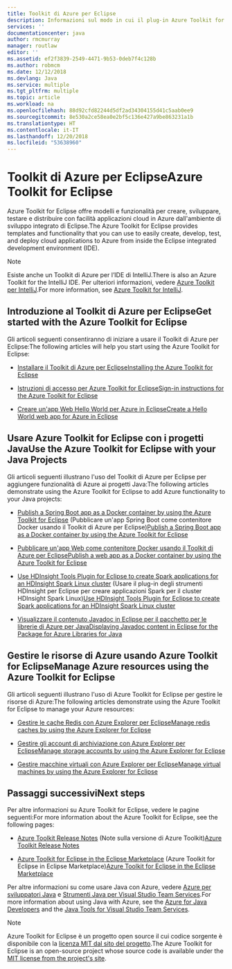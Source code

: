 ```yaml
---
title: Toolkit di Azure per Eclipse
description: Informazioni sul modo in cui il plug-in Azure Toolkit for Eclipse semplifica la creazione e la distribuzione di applicazioni cloud in Azure.
services: ''
documentationcenter: java
author: rmcmurray
manager: routlaw
editor: ''
ms.assetid: ef2f3839-2549-4471-9b53-0deb7f4c128b
ms.author: robmcm
ms.date: 12/12/2018
ms.devlang: Java
ms.service: multiple
ms.tgt_pltfrm: multiple
ms.topic: article
ms.workload: na
ms.openlocfilehash: 88d92cfd82244d5df2ad34304155d41c5aab0ee9
ms.sourcegitcommit: 8e530a2ce58ea0e2bf5c136e427a9be863231a1b
ms.translationtype: HT
ms.contentlocale: it-IT
ms.lasthandoff: 12/20/2018
ms.locfileid: "53638960"
---
```

# <a name="azure-toolkit-for-eclipse"></a><span data-ttu-id="53ec2-103">Toolkit di Azure per Eclipse</span><span class="sxs-lookup"><span data-stu-id="53ec2-103">Azure Toolkit for Eclipse</span></span>

<span data-ttu-id="53ec2-104">Azure Toolkit for Eclipse offre modelli e funzionalità per creare, sviluppare, testare e distribuire con facilità applicazioni cloud in Azure dall'ambiente di sviluppo integrato di Eclipse.</span><span class="sxs-lookup"><span data-stu-id="53ec2-104">The Azure Toolkit for Eclipse provides templates and functionality that you can use to easily create, develop, test, and deploy cloud applications to Azure from inside the Eclipse integrated development environment (IDE).</span></span>

> [!NOTE]
> 
> <span data-ttu-id="53ec2-105">Esiste anche un Toolkit di Azure per l’IDE di IntelliJ.</span><span class="sxs-lookup"><span data-stu-id="53ec2-105">There is also an Azure Toolkit for the IntelliJ IDE.</span></span> <span data-ttu-id="53ec2-106">Per ulteriori informazioni, vedere [Azure Toolkit per IntelliJ](../intellij/azure-toolkit-for-intellij.md).</span><span class="sxs-lookup"><span data-stu-id="53ec2-106">For more information, see [Azure Toolkit for IntelliJ](../intellij/azure-toolkit-for-intellij.md).</span></span>
> 

## <a name="get-started-with-the-azure-toolkit-for-eclipse"></a><span data-ttu-id="53ec2-107">Introduzione al Toolkit di Azure per Eclipse</span><span class="sxs-lookup"><span data-stu-id="53ec2-107">Get started with the Azure Toolkit for Eclipse</span></span>
<span data-ttu-id="53ec2-108">Gli articoli seguenti consentiranno di iniziare a usare il Toolkit di Azure per Eclipse:</span><span class="sxs-lookup"><span data-stu-id="53ec2-108">The following articles will help you start using the Azure Toolkit for Eclipse:</span></span>

* [<span data-ttu-id="53ec2-109">Installare il Toolkit di Azure per Eclipse</span><span class="sxs-lookup"><span data-stu-id="53ec2-109">Installing the Azure Toolkit for Eclipse</span></span>](azure-toolkit-for-eclipse-installation.md)

* [<span data-ttu-id="53ec2-110">Istruzioni di accesso per Azure Toolkit for Eclipse</span><span class="sxs-lookup"><span data-stu-id="53ec2-110">Sign-in instructions for the Azure Toolkit for Eclipse</span></span>](azure-toolkit-for-eclipse-sign-in-instructions.md)

* [<span data-ttu-id="53ec2-111">Creare un'app Web Hello World per Azure in Eclipse</span><span class="sxs-lookup"><span data-stu-id="53ec2-111">Create a Hello World web app for Azure in Eclipse</span></span>](azure-toolkit-for-eclipse-create-hello-world-web-app.md)

## <a name="use-the-azure-toolkit-for-eclipse-with-your-java-projects"></a><span data-ttu-id="53ec2-112">Usare Azure Toolkit for Eclipse con i progetti Java</span><span class="sxs-lookup"><span data-stu-id="53ec2-112">Use the Azure Toolkit for Eclipse with your Java Projects</span></span>
<span data-ttu-id="53ec2-113">Gli articoli seguenti illustrano l'uso del Toolkit di Azure per Eclipse per aggiungere funzionalità di Azure ai progetti Java:</span><span class="sxs-lookup"><span data-stu-id="53ec2-113">The following articles demonstrate using the Azure Toolkit for Eclipse to add Azure functionality to your Java projects:</span></span>

* <span data-ttu-id="53ec2-114">[Publish a Spring Boot app as a Docker container by using the Azure Toolkit for Eclipse](azure-toolkit-for-eclipse-publish-spring-boot-docker-app.md) (Pubblicare un'app Spring Boot come contenitore Docker usando il Toolkit di Azure per Eclipse)</span><span class="sxs-lookup"><span data-stu-id="53ec2-114">[Publish a Spring Boot app as a Docker container by using the Azure Toolkit for Eclipse](azure-toolkit-for-eclipse-publish-spring-boot-docker-app.md)</span></span>

* [<span data-ttu-id="53ec2-115">Pubblicare un'app Web come contenitore Docker usando il Toolkit di Azure per Eclipse</span><span class="sxs-lookup"><span data-stu-id="53ec2-115">Publish a web app as a Docker container by using the Azure Toolkit for Eclipse</span></span>](azure-toolkit-for-eclipse-publish-as-docker-container.md)

* <span data-ttu-id="53ec2-116">[Use HDInsight Tools Plugin for Eclipse to create Spark applications for an HDInsight Spark Linux cluster](/azure/hdinsight/hdinsight-apache-spark-eclipse-tool-plugin) (Usare il plug-in degli strumenti HDInsight per Eclipse per creare applicazioni Spark per il cluster HDInsight Spark Linux)</span><span class="sxs-lookup"><span data-stu-id="53ec2-116">[Use HDInsight Tools Plugin for Eclipse to create Spark applications for an HDInsight Spark Linux cluster](/azure/hdinsight/hdinsight-apache-spark-eclipse-tool-plugin)</span></span>

* [<span data-ttu-id="53ec2-117">Visualizzare il contenuto Javadoc in Eclipse per il pacchetto per le librerie di Azure per Java</span><span class="sxs-lookup"><span data-stu-id="53ec2-117">Displaying Javadoc content in Eclipse for the Package for Azure Libraries for Java</span></span>](azure-toolkit-for-eclipse-displaying-javadoc-content-for-azure-libraries.md)

## <a name="manage-azure-resources-using-the-azure-toolkit-for-eclipse"></a><span data-ttu-id="53ec2-118">Gestire le risorse di Azure usando Azure Toolkit for Eclipse</span><span class="sxs-lookup"><span data-stu-id="53ec2-118">Manage Azure resources using the Azure Toolkit for Eclipse</span></span>
<span data-ttu-id="53ec2-119">Gli articoli seguenti illustrano l'uso di Azure Toolkit for Eclipse per gestire le risorse di Azure:</span><span class="sxs-lookup"><span data-stu-id="53ec2-119">The following articles demonstrate using the Azure Toolkit for Eclipse to manage your Azure resources:</span></span>

* [<span data-ttu-id="53ec2-120">Gestire le cache Redis con Azure Explorer per Eclipse</span><span class="sxs-lookup"><span data-stu-id="53ec2-120">Manage redis caches by using the Azure Explorer for Eclipse</span></span>](azure-toolkit-for-eclipse-managing-redis-caches-using-azure-explorer.md)

* [<span data-ttu-id="53ec2-121">Gestire gli account di archiviazione con Azure Explorer per Eclipse</span><span class="sxs-lookup"><span data-stu-id="53ec2-121">Manage storage accounts by using the Azure Explorer for Eclipse</span></span>](azure-toolkit-for-eclipse-managing-storage-accounts-using-azure-explorer.md)

* [<span data-ttu-id="53ec2-122">Gestire macchine virtuali con Azure Explorer per Eclipse</span><span class="sxs-lookup"><span data-stu-id="53ec2-122">Manage virtual machines by using the Azure Explorer for Eclipse</span></span>](azure-toolkit-for-eclipse-managing-virtual-machines-using-azure-explorer.md)

## <a name="next-steps"></a><span data-ttu-id="53ec2-123">Passaggi successivi</span><span class="sxs-lookup"><span data-stu-id="53ec2-123">Next steps</span></span>

<span data-ttu-id="53ec2-124">Per altre informazioni su Azure Toolkit for Eclipse, vedere le pagine seguenti:</span><span class="sxs-lookup"><span data-stu-id="53ec2-124">For more information about the Azure Toolkit for Eclipse, see the following pages:</span></span>

* <span data-ttu-id="53ec2-125">[Azure Toolkit Release Notes](https://github.com/Microsoft/azure-tools-for-java/releases) (Note sulla versione di Azure Toolkit)</span><span class="sxs-lookup"><span data-stu-id="53ec2-125">[Azure Toolkit Release Notes](https://github.com/Microsoft/azure-tools-for-java/releases)</span></span>

* <span data-ttu-id="53ec2-126">[Azure Toolkit for Eclipse in the Eclipse Marketplace](http://marketplace.eclipse.org/content/azure-toolkit-eclipse) (Azure Toolkit for Eclipse in Eclipse Marketplace)</span><span class="sxs-lookup"><span data-stu-id="53ec2-126">[Azure Toolkit for Eclipse in the Eclipse Marketplace](http://marketplace.eclipse.org/content/azure-toolkit-eclipse)</span></span>

<span data-ttu-id="53ec2-127">Per altre informazioni su come usare Java con Azure, vedere [Azure per sviluppatori Java](https://docs.microsoft.com/java/azure/) e [Strumenti Java per Visual Studio Team Services](/azure/devops/java/).</span><span class="sxs-lookup"><span data-stu-id="53ec2-127">For more information about using Java with Azure, see the [Azure for Java Developers](https://docs.microsoft.com/java/azure/) and the [Java Tools for Visual Studio Team Services](/azure/devops/java/).</span></span>

<!-- [!INCLUDE [azure-toolkit-for-eclipse-additional-resources](../includes/azure-toolkit-for-eclipse-additional-resources.md)] -->

> [!NOTE]
> 
> <span data-ttu-id="53ec2-128">Azure Toolkit for Eclipse è un progetto open source il cui codice sorgente è disponibile con la [licenza MIT dal sito del progetto](https://github.com/microsoft/azure-tools-for-java).</span><span class="sxs-lookup"><span data-stu-id="53ec2-128">The Azure Toolkit for Eclipse is an open-source project whose source code is available under the [MIT license from the project's site](https://github.com/microsoft/azure-tools-for-java).</span></span>
> 

<!-- URL List -->

[Azure for Java Developers]: https://docs.microsoft.com/java/azure

<!-- Temporarily Deprecated URLs -->

<!-- [Deploying large deployments](azure-toolkit-for-eclipse-deploying-large-deployments.md) -->
<!-- [How to Maintain Session Data with Session Affinity]: http://go.microsoft.com/fwlink/?LinkID=699539 -->
<!-- [How to Use Co-located Caching]: http://go.microsoft.com/fwlink/?LinkID=699542 -->
<!-- [How to Use Dedicated Caching]: http://go.microsoft.com/fwlink/?LinkID=699543 -->
<!-- [How to Use JMS with AMQP 1.0 in Azure with Eclipse]: http://go.microsoft.com/fwlink/?LinkID=699544 -->
<!-- [How to Use SSL Offloading]: http://go.microsoft.com/fwlink/?LinkID=699545 -->
<!-- [SSL Offloading]: http://go.microsoft.com/fwlink/?LinkID=699549 -->
<!-- [Using the Azure Service Runtime Library in JSP]: http://go.microsoft.com/fwlink/?LinkID=699551 -->
<!-- [How to Authenticate Web Users with Azure Access Control Service Using Eclipse]: /azure/active-directory/active-directory-java-authenticate-users-access-control-eclipse.md -->
<!-- [Debug a Java Web App on Azure in Eclipse]: /azure/app-service-web/app-service-web-debug-java-web-app-in-eclipse.md -->
<!-- [Debugging Azure Applications in Eclipse]: azure-toolkit-for-eclipse-debugging-azure-applications.md -->

<!-- Legacy MSDN URL = https://msdn.microsoft.com/library/azure/hh694271.aspx -->
